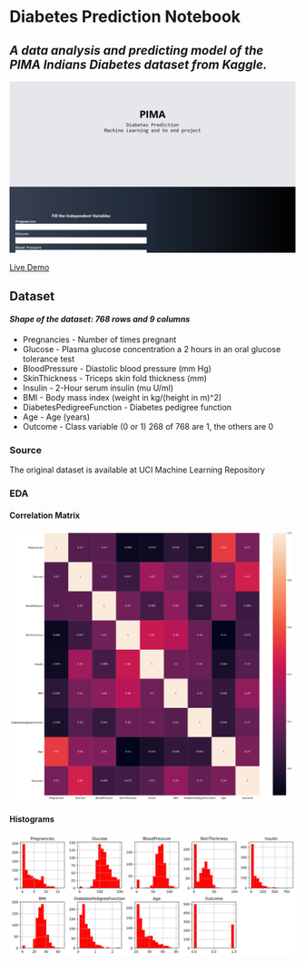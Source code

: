 # Diabetes Prediction Notebook
## _A data analysis and predicting model of the PIMA Indians Diabetes dataset from Kaggle._

<img src='https://github.com/Dipankar-Medhi/diabetes_prediction/blob/master/Diabetes-Predict1.png' >

[Live Demo](https://diabetes-web-app.vercel.app/)


## Dataset
####  _Shape of the dataset: 768 rows and 9 columns_

- Pregnancies - Number of times pregnant
- Glucose - Plasma glucose concentration a 2 hours in an oral glucose tolerance test
- BloodPressure - Diastolic blood pressure (mm Hg)
- SkinThickness - Triceps skin fold thickness (mm)
- Insulin - 2-Hour serum insulin (mu U/ml)
- BMI - Body mass index (weight in kg/(height in m)^2)
- DiabetesPedigreeFunction - Diabetes pedigree function
- Age - Age (years)
- Outcome - Class variable (0 or 1) 268 of 768 are 1, the others are 0

### Source
The original dataset is available at UCI Machine Learning Repository

### EDA 
#### Correlation Matrix
<img src="https://github.com/Dipankar-Medhi/diabetes_prediction/blob/master/corr_plot.png" width="500">

#### Histograms 
<img src="https://github.com/Dipankar-Medhi/diabetes_prediction/blob/master/hist_plot.png" >
